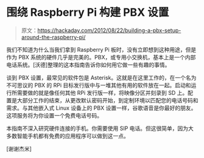 # 围绕 Raspberry Pi 构建 PBX 设置

> 原文：<https://hackaday.com/2012/08/22/building-a-pbx-setup-around-the-raspberry-pi/>

我们不知道为什么当我们拿到 Raspberry Pi 板时，没有立即想到这种用途，但是作为 PBX 系统的硬件几乎是完美的。PBX，或专用小交换机，基本上是一个内部电话系统。[沃德]整理的这本指南告诉你如何用它做一些有趣的事情。

谈到 PBX 设置，最常见的软件包是 Asterisk。这就是在这里工作的，在一个名为不可思议的 PBX 的 RPi 目标发行版中与一堆其他有用的软件放在一起。启动和运行所需要做的就是像任何其他 RPi 发行版一样，将映像分区并刻录到 SD 上。配置是大部分工作的结束，从更改默认密码开始，到定制环境以匹配您的电话号码和需求。与其他嵌入式 Linux 设备上的 PBX 设置一样，谷歌语音是你最好的朋友。这项服务将为你设置一个免费电话号码。

本指南不深入研究硬件连接的手机。你需要使用 SIP 电话。但这很简单，因为大多数智能手机都有免费的应用程序可以做到这一点。

[谢谢杰米]